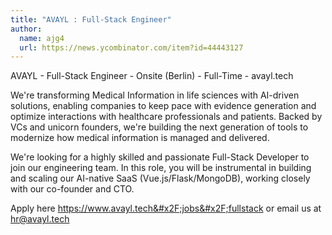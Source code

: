 ```yaml
---
title: "AVAYL : Full-Stack Engineer"
author:
  name: ajg4
  url: https://news.ycombinator.com/item?id=44443127
---
```

AVAYL - Full-Stack Engineer - Onsite (Berlin) - Full-Time - avayl.tech

We&#x27;re transforming Medical Information in life sciences with AI-driven solutions, enabling companies to keep pace with evidence generation and optimize interactions with healthcare professionals and patients. Backed by VCs and unicorn founders, we&#x27;re building the next generation of tools to modernize how medical information is managed and delivered.

We&#x27;re looking for a highly skilled and passionate Full-Stack Developer to join our engineering team. In this role, you will be instrumental in building and scaling our AI-native SaaS (Vue.js&#x2F;Flask&#x2F;MongoDB), working closely with our co-founder and CTO.

Apply here <a href="https:&#x2F;&#x2F;www.avayl.tech&#x2F;jobs&#x2F;fullstack" rel="nofollow">https:&#x2F;&#x2F;www.avayl.tech&#x2F;jobs&#x2F;fullstack</a> or email us at hr@avayl.tech
<JobApplication />
